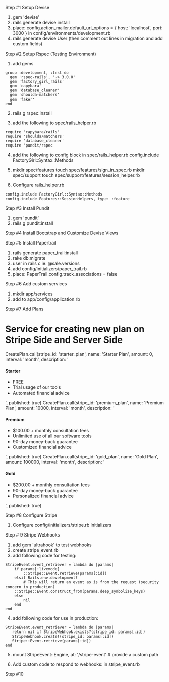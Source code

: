 Step #1 Setup Devise
  1. gem 'devise'
  2. rails generate devise:install
  3. place:   config.action_mailer.default_url_options = { host: 'localhost', port: 3000 }
      in config/environments/development.rb
  4. rails generate devise User (then comment out lines in migration and add custom fields)

Step #2 Setup Rspec (Testing Environment)

  1. add gems

    group :development, :test do
      gem 'rspec-rails', '~> 3.0.0'
      gem 'factory_girl_rails'
      gem 'capybara'
      gem 'database_cleaner'
      gem 'shoulda-matchers'
      gem 'faker'
    end

  2. rails g rspec:install

  3. add the following to spec/rails_helper.rb

    require 'capybara/rails'
    require 'shoulda/matchers'
    require 'database_cleaner'
    require 'pundit/rspec

  4. add the following to config block in spec/rails_helper.rb
    config.include FactoryGirl::Syntax::Methods

  5. mkdir spec/features
     touch spec/features/sign_in_spec.rb
     mkdir spec/support
     touch spec/support/features/session_helper.rb

  6. Configure rails_helper.rb

    config.include FactoryGirl::Syntax::Methods
    config.include Features::SessionHelpers, type: :feature

Step #3 Install Pundit
  1. gem 'pundit'
  2. rails g pundit:install

Step #4 Install Bootstrap and Customize Devise Views

Step #5 Install Papertrail
  1. rails generate paper_trail:install
  2. rake db:migrate
  3. user in rails c ie: @sale.versions
  4. add config/initializers/paper_trail.rb
  5. place:   PaperTrail.config.track_associations = false

Step #6 Add custom services
  1. mkdir app/services
  2. add to app/config/application.rb

Step #7 Add Plans
  # Service for creating new plan on Stripe Side and Server Side
  CreatePlan.call(stripe_id: 'starter_plan', name: 'Starter Plan', amount: 0, interval: 'month', description: '<h4 class="text-center">Starter</h4><ul><li> FREE </li><li> Trial usage of our tools </li><li> Automated financial advice </li></ul>', published: true)
  CreatePlan.call(stripe_id: 'premium_plan', name: 'Premium Plan', amount: 10000, interval: 'month', description: '<h4 class="text-center">Premium</h4><ul><li> $100.00 + monthly consultation fees </li><li> Unlimited use of all our software tools </li><li> 90-day money-back guarantee </li><li> Customized financial advice </li></ul>', published: true)
  CreatePlan.call(stripe_id: 'gold_plan', name: 'Gold Plan', amount: 100000, interval: 'month', description: '<h4 class="text-center">Gold</h4><ul><li> $200.00 + monthly consultation fees </li><li> 90-day money-back guarantee </li><li> Personalized financial advice </li></ul>', published: true)

Step #8 Configure Stripe
  1. Configure config/initializers/stripe.rb initializers

Step # 9 Stripe Webhooks
  1. add gem 'ultrahook' to test webhooks
  2. create stripe_event.rb
  3. add following code for testing:

    StripeEvent.event_retriever = lambda do |params|
        if params[:livemode]
            ::Stripe::Event.retrieve(params[:id])
        elsif Rails.env.development?
            # This will return an event as is from the request (security concern in production)
        ::Stripe::Event.construct_from(params.deep_symbolize_keys)
        else
            nil
        end
    end

  4. add following code for use in production:

    StripeEvent.event_retriever = lambda do |params|
       return nil if StripeWebhook.exists?(stripe_id: params[:id])
       StripeWebhook.create!(stripe_id: params[:id])
       Stripe::Event.retrieve(params[:id])
    end

  5. mount StripeEvent::Engine, at: '/stripe-event' # provide a custom path

  6. Add custom code to respond to webhooks: in stripe_event.rb

Step #10
